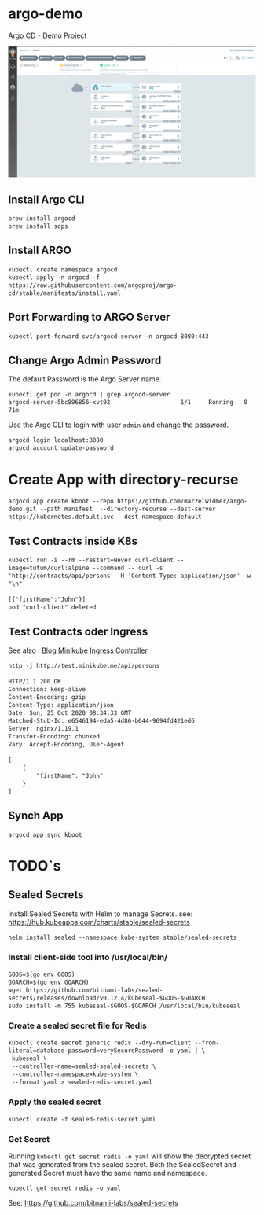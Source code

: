 # argo-demo
Argo CD - Demo Project

![Argo](img/argo.png)

## Install Argo CLI
```
brew install argocd
brew install sops
```


## Install ARGO
```
kubectl create namespace argocd
kubectl apply -n argocd -f https://raw.githubusercontent.com/argoproj/argo-cd/stable/manifests/install.yaml
```


## Port Forwarding to ARGO Server
```
kubectl port-forward svc/argocd-server -n argocd 8080:443
```


## Change Argo Admin Password
The default Password is the Argo Server name.
```
kubectl get pod -n argocd | grep argocd-server
argocd-server-5bc896856-xvt92                    1/1     Running   0          71m
```
Use the Argo CLI to login with user `admin` and change the password.
```
argocd login localhost:8080
argocd account update-password
```

# Create App with directory-recurse
```
argocd app create kboot --repo https://github.com/marzelwidmer/argo-demo.git --path manifest  --directory-recurse --dest-server https://kubernetes.default.svc --dest-namespace default
```
## Test Contracts inside K8s
```
kubectl run -i --rm --restart=Never curl-client --image=tutum/curl:alpine --command -- curl -s 'http://contracts/api/persons' -H 'Content-Type: application/json' -w "\n"

[{"firstName":"John"}]
pod "curl-client" deleted
```

## Test Contracts oder Ingress
See also : [Blog Minikube Ingress Controller](https://blog.marcelwidmer.org/posts/2020-05-01-minikube-ingress-controller) 
```
http -j http://test.minikube.me/api/persons

HTTP/1.1 200 OK
Connection: keep-alive
Content-Encoding: gzip
Content-Type: application/json
Date: Sun, 25 Oct 2020 08:34:33 GMT
Matched-Stub-Id: e6546194-eda5-4d86-b644-9694fd421ed6
Server: nginx/1.19.1
Transfer-Encoding: chunked
Vary: Accept-Encoding, User-Agent

[
    {
        "firstName": "John"
    }
]

```

## Synch App
```
argocd app sync kboot
```



# TODO`s
## Sealed Secrets
Install Sealed Secrets with Helm to manage Secrets. 
see: https://hub.kubeapps.com/charts/stable/sealed-secrets
```
helm install sealed --namespace kube-system stable/sealed-secrets
```
### Install client-side tool into /usr/local/bin/
```
GOOS=$(go env GOOS)
GOARCH=$(go env GOARCH)
wget https://github.com/bitnami-labs/sealed-secrets/releases/download/v0.12.4/kubeseal-$GOOS-$GOARCH
sudo install -m 755 kubeseal-$GOOS-$GOARCH /usr/local/bin/kubeseal
```
### Create a sealed secret file for Redis
```
kubectl create secret generic redis --dry-run=client --from-literal=database-password=verySecurePassword -o yaml | \
 kubeseal \
 --controller-name=sealed-sealed-secrets \
 --controller-namespace=kube-system \
 --format yaml > sealed-redis-secret.yaml
```
### Apply the sealed secret
```
kubectl create -f sealed-redis-secret.yaml
```
### Get Secret
Running `kubectl get secret redis -o yaml` will show the decrypted secret that was generated from the sealed secret.
Both the SealedSecret and generated Secret must have the same name and namespace.
```
kubectl get secret redis -o yaml
```
See:
https://github.com/bitnami-labs/sealed-secrets
